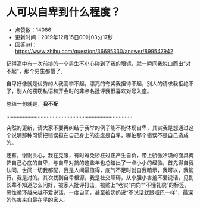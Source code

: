 # 人可以自卑到什么程度？
- 点赞数：14086
- 更新时间：2019年12月15日00时03分17秒
- 回答url：https://www.zhihu.com/question/36685330/answer/899547942
<body>
 <p data-pid="sg9KM_iw">记得高中有一次前排的一个男生不小心碰到了我的眼镜，就一瞬间我脱口而出“对不起”，那个男生都懵了。</p>
 <p data-pid="AA5lI_C7">自卑好像就是优秀的人我高攀不起，漂亮的夸奖我担待不起，别人的请求我拒绝不了，别人的窃窃私语和开会时的非点名批评我很喜欢对号入座。</p>
 <p data-pid="vIgkfXZL">总结一句就是，<b>我不配</b></p>
 <p data-pid="BvEz-nXW">…………………………………………………………………………</p>
 <p data-pid="L_nIcFbj">突然的更新，请大家不要再纠结于我举的例子能不能体现自卑，其实我是想通过这个说明那种习惯把错误揽在自己身上的态度是自卑，哪怕那个错误不是自己造成的。</p>
 <p data-pid="1K9GChhs">还有，谢谢关心，我在克服，有时难免矫枉过正产生自负，带上骄傲冷漠的面具掩饰自己心底的自卑，与自卑对抗的这些年也总结出了一点小小的经验，首先得自我认同，世间一切我都配，我是人间最值得，底气不足时就自我暗示，我可以，我能行，我是对的。其次找到自卑根源，我是社交障碍，从小胆小害羞不爱说话，见到长辈不知道怎么问好，被家人批评打击，被贴上“老实“内向”“不懂礼貌”的标签，恶性循环越来越不爱说话，一度自闭，甚至被奶奶说“不说话就跟哑巴一样”，最深的伤害来自最在乎的家人。</p>
</body>
